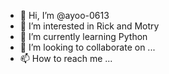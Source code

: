 - 👋 Hi, I’m @ayoo-0613
- 👀 I’m interested in Rick and Motry
- 🌱 I’m currently learning Python
- 💞️ I’m looking to collaborate on ...
- 📫 How to reach me ...

<!---
ayoo-0613/ayoo-0613 is a ✨ special ✨ repository because its `README.md` (this file) appears on your GitHub profile.
You can click the Preview link to take a look at your changes.
--->
